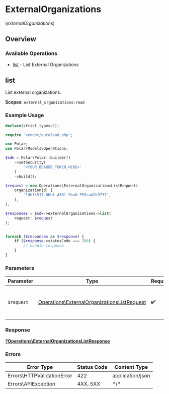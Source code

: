 # ExternalOrganizations
(*externalOrganizations*)

## Overview

### Available Operations

* [list](#list) - List External Organizations

## list

List external organizations.

**Scopes**: `external_organizations:read`

### Example Usage

```php
declare(strict_types=1);

require 'vendor/autoload.php';

use Polar;
use Polar\Models\Operations;

$sdk = Polar\Polar::builder()
    ->setSecurity(
        '<YOUR_BEARER_TOKEN_HERE>'
    )
    ->build();

$request = new Operations\ExternalOrganizationsListRequest(
    organizationId: [
        '1dbfc517-0bbf-4301-9ba8-555ca42b9737',
    ],
);

$responses = $sdk->externalOrganizations->list(
    request: $request
);


foreach ($responses as $response) {
    if ($response->statusCode === 200) {
        // handle response
    }
}
```

### Parameters

| Parameter                                                                                                  | Type                                                                                                       | Required                                                                                                   | Description                                                                                                |
| ---------------------------------------------------------------------------------------------------------- | ---------------------------------------------------------------------------------------------------------- | ---------------------------------------------------------------------------------------------------------- | ---------------------------------------------------------------------------------------------------------- |
| `$request`                                                                                                 | [Operations\ExternalOrganizationsListRequest](../../Models/Operations/ExternalOrganizationsListRequest.md) | :heavy_check_mark:                                                                                         | The request object to use for the request.                                                                 |

### Response

**[?Operations\ExternalOrganizationsListResponse](../../Models/Operations/ExternalOrganizationsListResponse.md)**

### Errors

| Error Type                 | Status Code                | Content Type               |
| -------------------------- | -------------------------- | -------------------------- |
| Errors\HTTPValidationError | 422                        | application/json           |
| Errors\APIException        | 4XX, 5XX                   | \*/\*                      |